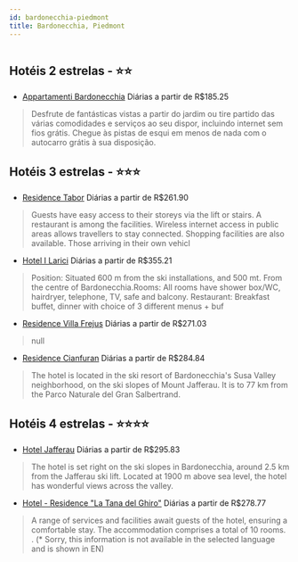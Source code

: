 ```yaml
---
id: bardonecchia-piedmont
title: Bardonecchia, Piedmont
---
```


<center><img src="https://assets.cosmos-data.com/1/02494e77039fb919737d4f41bf5f9241/471140.jpg" alt="" /></center>


## Hotéis 2 estrelas - ⭐️⭐️

-    [Appartamenti Bardonecchia](https://www.hurb.com/hoteis/bardonecchia/appartamenti-bardonecchia-JNP-JP01083Q?cmp=18055) Diárias a partir de R$185.25
   > Desfrute de fantásticas vistas a partir do jardim ou tire partido das várias comodidades e serviços ao seu dispor, incluindo internet sem fios grátis. Chegue às pistas de esqui em menos de nada com o autocarro grátis à sua disposição.

## Hotéis 3 estrelas - ⭐️⭐️⭐️

-    [Residence Tabor](https://www.hurb.com/hoteis/bardonecchia/residence-tabor-JNP-JP881221?cmp=18055) Diárias a partir de R$261.90
   > Guests have easy access to their storeys via the lift or stairs. A restaurant is among the facilities. Wireless internet access in public areas allows travellers to stay connected. Shopping facilities are also available. Those arriving in their own vehicl
-    [Hotel I Larici](https://www.hurb.com/hoteis/bardonecchia/hotel-i-larici-JNP-JP782427?cmp=18055) Diárias a partir de R$355.21
   > Position: Situated 600 m from the ski installations, and 500 mt. From the centre of Bardonecchia.Rooms: All rooms have shower box/WC, hairdryer, telephone, TV, safe and balcony.   Restaurant: Breakfast buffet, dinner with choice of 3 different menus + buf
-    [Residence Villa Frejus](https://www.hurb.com/hoteis/bardonecchia/residence-villa-frejus-JNP-JP992791?cmp=18055) Diárias a partir de R$271.03
   > null
-    [Residence Cianfuran](https://www.hurb.com/hoteis/bardonecchia/residence-cianfuran-JNP-JP075292?cmp=18055) Diárias a partir de R$284.84
   > The hotel is located in the ski resort of Bardonecchia&apos;s Susa Valley neighborhood, on the ski slopes of Mount Jafferau. It is to 77 km from the Parco Naturale del Gran Salbertrand.

## Hotéis 4 estrelas - ⭐️⭐️⭐️⭐️

-    [Hotel Jafferau](https://www.hurb.com/hoteis/bardonecchia/hotel-jafferau-JNP-JP905336?cmp=18055) Diárias a partir de R$295.83
   > The hotel is set right on the ski slopes in Bardonecchia, around 2.5 km from the Jafferau ski lift. Located at 1900 m above sea level, the hotel has wonderful views across the valley.
-    [Hotel - Residence "La Tana del Ghiro"](https://www.hurb.com/hoteis/bardonecchia/hotel-residence-la-tana-del-ghiro-JNP-JP351800?cmp=18055) Diárias a partir de R$278.77
   > A range of services and facilities await guests of the hotel, ensuring a comfortable stay. The accommodation comprises a total of 10 rooms.
. (* Sorry, this information is not available in the selected language and is shown in EN) 
